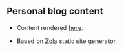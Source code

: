 ## Personal blog content

* Content rendered [here](https://e-mindset.space/).

* Based on [Zola](https://www.getzola.org/) static site generator.